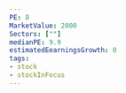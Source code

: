 ```yaml
---
PE: 8
MarketValue: 2000
Sectors: [""]
medianPE: 9.9
estimatedEearningsGrowth: 0
tags:
- stock
- stockInFocus 
---
```


